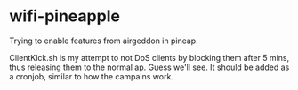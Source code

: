 # wifi-pineapple

Trying to enable features from airgeddon in pineap.

ClientKick.sh is my attempt to not DoS clients by blocking them after 5 mins, thus releasing them to the normal ap. Guess we'll see. 
It should be added as a cronjob, similar to how the campains work. 
